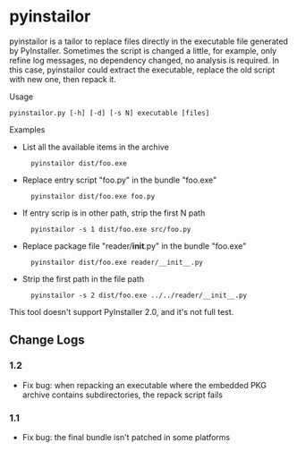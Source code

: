 # pyinstailor

pyinstailor is a tailor to replace files directly in the executable file generated by PyInstaller. Sometimes the script is changed a little, for example, only refine log messages, no dependency changed, no analysis is required. In this case, pyinstailor could extract the executable, replace the old script with new one, then repack it.

Usage

    pyinstailor.py [-h] [-d] [-s N] executable [files]

Examples

* List all the available items in the archive

        pyinstailor dist/foo.exe

* Replace entry script "foo.py" in the bundle "foo.exe"

        pyinstailor dist/foo.exe foo.py

* If entry scrip is in other path, strip the first N path

        pyinstailor -s 1 dist/foo.exe src/foo.py

* Replace package file "reader/__init__.py" in the bundle "foo.exe"

        pyinstailor dist/foo.exe reader/__init__.py

* Strip the first path in the file path

        pyinstailor -s 2 dist/foo.exe ../../reader/__init__.py

This tool doesn't support PyInstaller 2.0, and it's not full test.

## Change Logs

### 1.2

* Fix bug: when repacking an executable where the embedded PKG archive
  contains subdirectories, the repack script fails

### 1.1

* Fix bug: the final bundle isn't patched in some platforms
